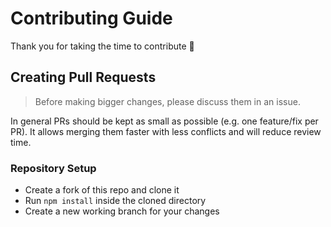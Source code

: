 # Contributing Guide
Thank you for taking the time to contribute :tada:

## Creating Pull Requests
> Before making bigger changes, please discuss them in an issue.

In general PRs should be kept as small as possible (e.g. one feature/fix per PR). It allows merging them faster with less conflicts and will reduce review time.

### Repository Setup
- Create a fork of this repo and clone it
- Run `npm install` inside the cloned directory
- Create a new working branch for your changes
